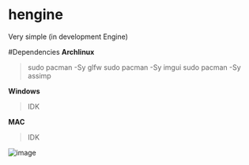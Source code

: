 # hengine

Very simple (in development Engine)

#Dependencies
**Archlinux**
> sudo pacman -Sy glfw
> sudo pacman -Sy imgui
> sudo pacman -Sy assimp

**Windows**
> IDK

**MAC**
> IDK

![image](https://github.com/abuxTM/hengine/assets/104513379/01b22d05-4ac3-41af-ab2a-397e09d17142)
